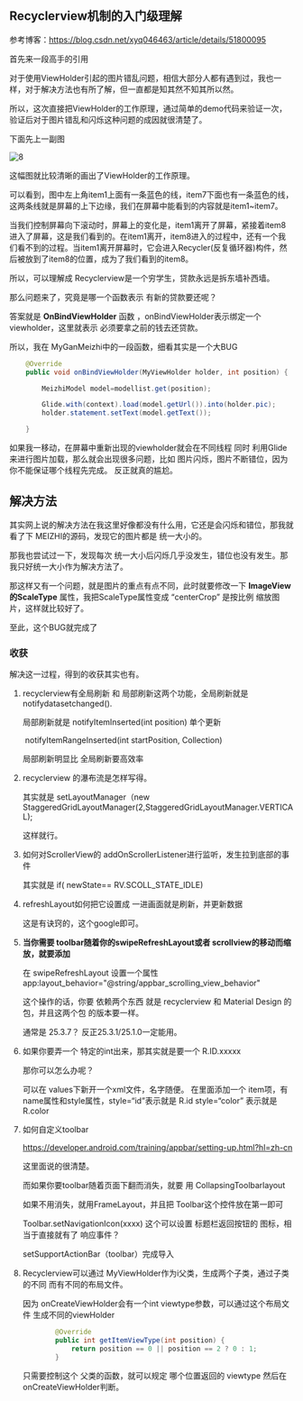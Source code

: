 ## Recyclerview机制的入门级理解

参考博客：https://blog.csdn.net/xyq046463/article/details/51800095

首先来一段高手的引用

对于使用ViewHolder引起的图片错乱问题，相信大部分人都有遇到过，我也一样，对于解决方法也有所了解，但一直都是知其然不知其所以然。

所以，这次直接把ViewHolder的工作原理，通过简单的demo代码来验证一次，验证后对于图片错乱和闪烁这种问题的成因就很清楚了。

下面先上一副图

![8](E:\Blog\8.png)





这幅图就比较清晰的画出了ViewHolder的工作原理。

可以看到，图中左上角item1上面有一条蓝色的线，item7下面也有一条蓝色的线，这两条线就是屏幕的上下边缘，我们在屏幕中能看到的内容就是item1~item7。

当我们控制屏幕向下滚动时，屏幕上的变化是，item1离开了屏幕，紧接着item8进入了屏幕，这是我们看到的。在item1离开，item8进入的过程中，还有一个我们看不到的过程。当item1离开屏幕时，它会进入Recycler(反复循环器)构件，然后被放到了item8的位置，成为了我们看到的item8。





所以，可以理解成 Recyclerview是一个穷学生，贷款永远是拆东墙补西墙。

那么问题来了，究竟是哪一个函数表示 有新的贷款要还呢？

答案就是 **OnBindViewHolder** 函数 ，onBindViewHolder表示绑定一个viewholder，这里就表示 必须要拿之前的钱去还贷款。



所以，我在 MyGanMeizhi中的一段函数，细看其实是一个大BUG

```java
    @Override
    public void onBindViewHolder(MyViewHolder holder, int position) {

        MeizhiModel model=modellist.get(position);

        Glide.with(context).load(model.getUrl()).into(holder.pic);
        holder.statement.setText(model.getText());

    }
```

如果我一移动，在屏幕中重新出现的viewholder就会在不同线程 同时 利用Glide来进行图片加载，那么就会出现很多问题，比如 图片闪烁，图片不断错位，因为你不能保证哪个线程先完成。   反正就真的尴尬。





## 解决方法

其实网上说的解决方法在我这里好像都没有什么用，它还是会闪烁和错位，那我就看了下 MEIZHI的源码，发现它的图片都是 统一大小的。

那我也尝试过一下，发现每次 统一大小后闪烁几乎没发生，错位也没有发生。那我只好统一大小作为解决方法了。

那这样又有一个问题，就是图片的重点有点不同，此时就要修改一下  **ImageView的ScaleType** 属性，我把ScaleType属性变成 “centerCrop”  是按比例 缩放图片，这样就比较好了。

至此，这个BUG就完成了



### 收获

解决这一过程，得到的收获其实也有。

1. recyclerview有全局刷新 和 局部刷新这两个功能，全局刷新就是  notifydatasetchanged().

   局部刷新就是 notifyItemInserted(int position) 单个更新

   ​			notifyItemRangeInserted(int startPosition,  Collection<T>)

   局部刷新明显比 全局刷新要高效率

2. recyclerview 的瀑布流是怎样写得。

   其实就是    setLayoutManager（new StaggeredGridLayoutManager(2,StaggeredGridLayoutManager.VERTICAL);

   这样就行。

3. 如何对ScrollerView的  addOnScrollerListener进行监听，发生拉到底部的事件

   其实就是   if( newState== RV.SCOLL_STATE_IDLE)

4. refreshLayout如何把它设置成 一进画面就是刷新，并更新数据

   这是有诀窍的，这个google即可。

5. **当你需要 toolbar随着你的swipeRefreshLayout或者 scrollview的移动而缩放，就要添加** 

   在 swipeRefreshLayout 设置一个属性   app:layout_behavior="@string/appbar_scrolling_view_behavior"

   这个操作的话，你要 依赖两个东西   就是   recyclerview 和 Material Design 的包，并且这两个包 的版本要一样。

   通常是   25.3.7？   反正25.3.1/25.1.0一定能用。

6. 如果你要弄一个  特定的int出来，那其实就是要一个   R.ID.xxxxx

   那你可以怎么办呢？

   可以在 values下新开一个xml文件，名字随便。   在里面添加一个  item项，有 name属性和style属性，style=“id”表示就是 R.id   style=“color” 表示就是 R.color

7. 如何自定义toolbar

   https://developer.android.com/training/appbar/setting-up.html?hl=zh-cn

   这里面说的很清楚。

   而如果你要toolbar随着页面下翻而消失，就要 用   CollapsingToolbarlayout

   如果不用消失，就用FrameLayout，并且把  Toolbar这个控件放在第一即可

   Toolbar.setNavigationIcon(xxxx) 这个可以设置  标题栏返回按钮的 图标，相当于直接就有了 响应事件？

   setSupportActionBar（toolbar）完成导入

8. Recyclerview可以通过   MyViewHolder作为i父类，生成两个子类，通过子类的不同 而有不同的布局文件。

   因为 onCreateViewHolder会有一个int viewtype参数，可以通过这个布局文件 生成不同的viewHolder

   ```java
           @Override
           public int getItemViewType(int position) {
               return position == 0 || position == 2 ? 0 : 1;
           }
   ```

   只需要控制这个 父类的函数，就可以规定 哪个位置返回的 viewtype 然后在  onCreateViewHolder判断。